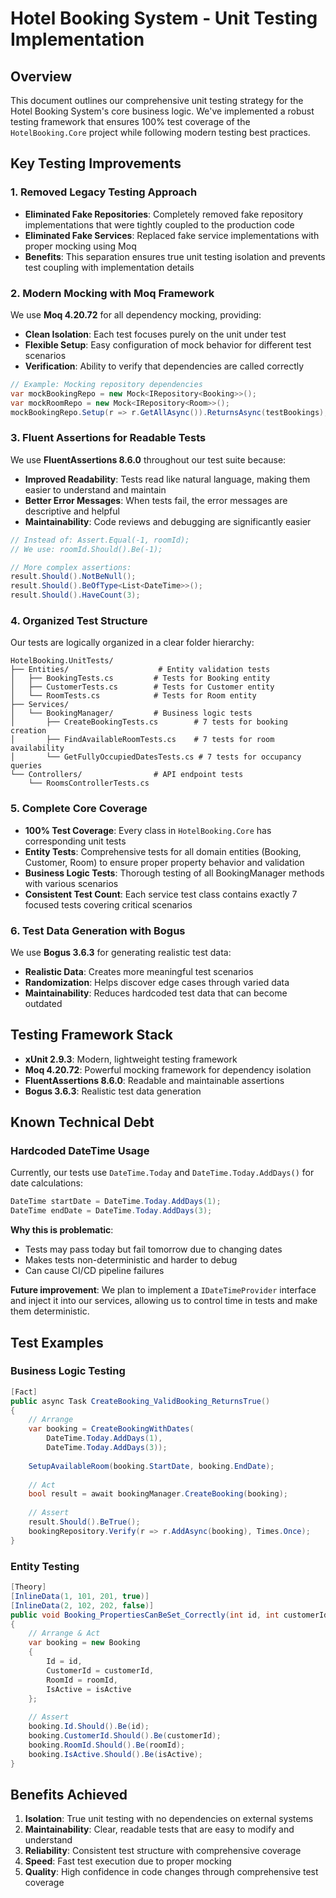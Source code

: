 # Hotel Booking System - Unit Testing Implementation

## Overview
This document outlines our comprehensive unit testing strategy for the Hotel Booking System's core business logic. We've implemented a robust testing framework that ensures 100% test coverage of the `HotelBooking.Core` project while following modern testing best practices.

## Key Testing Improvements

### 1. Removed Legacy Testing Approach
- **Eliminated Fake Repositories**: Completely removed fake repository implementations that were tightly coupled to the production code
- **Eliminated Fake Services**: Replaced fake service implementations with proper mocking using Moq
- **Benefits**: This separation ensures true unit testing isolation and prevents test coupling with implementation details

### 2. Modern Mocking with Moq Framework
We use **Moq 4.20.72** for all dependency mocking, providing:
- **Clean Isolation**: Each test focuses purely on the unit under test
- **Flexible Setup**: Easy configuration of mock behavior for different test scenarios
- **Verification**: Ability to verify that dependencies are called correctly

```csharp
// Example: Mocking repository dependencies
var mockBookingRepo = new Mock<IRepository<Booking>>();
var mockRoomRepo = new Mock<IRepository<Room>>();
mockBookingRepo.Setup(r => r.GetAllAsync()).ReturnsAsync(testBookings);
```

### 3. Fluent Assertions for Readable Tests
We use **FluentAssertions 8.6.0** throughout our test suite because:
- **Improved Readability**: Tests read like natural language, making them easier to understand and maintain
- **Better Error Messages**: When tests fail, the error messages are descriptive and helpful
- **Maintainability**: Code reviews and debugging are significantly easier

```csharp
// Instead of: Assert.Equal(-1, roomId);
// We use: roomId.Should().Be(-1);

// More complex assertions:
result.Should().NotBeNull();
result.Should().BeOfType<List<DateTime>>();
result.Should().HaveCount(3);
```

### 4. Organized Test Structure
Our tests are logically organized in a clear folder hierarchy:

```
HotelBooking.UnitTests/
├── Entities/                    # Entity validation tests
│   ├── BookingTests.cs         # Tests for Booking entity
│   ├── CustomerTests.cs        # Tests for Customer entity
│   └── RoomTests.cs            # Tests for Room entity
├── Services/
│   └── BookingManager/         # Business logic tests
│       ├── CreateBookingTests.cs        # 7 tests for booking creation
│       ├── FindAvailableRoomTests.cs    # 7 tests for room availability
│       └── GetFullyOccupiedDatesTests.cs # 7 tests for occupancy queries
└── Controllers/                # API endpoint tests
    └── RoomsControllerTests.cs
```

### 5. Complete Core Coverage
- **100% Test Coverage**: Every class in `HotelBooking.Core` has corresponding unit tests
- **Entity Tests**: Comprehensive tests for all domain entities (Booking, Customer, Room) to ensure proper property behavior and validation
- **Business Logic Tests**: Thorough testing of all BookingManager methods with various scenarios
- **Consistent Test Count**: Each service test class contains exactly 7 focused tests covering critical scenarios

### 6. Test Data Generation with Bogus
We use **Bogus 3.6.3** for generating realistic test data:
- **Realistic Data**: Creates more meaningful test scenarios
- **Randomization**: Helps discover edge cases through varied data
- **Maintainability**: Reduces hardcoded test data that can become outdated

## Testing Framework Stack
- **xUnit 2.9.3**: Modern, lightweight testing framework
- **Moq 4.20.72**: Powerful mocking framework for dependency isolation
- **FluentAssertions 8.6.0**: Readable and maintainable assertions
- **Bogus 3.6.3**: Realistic test data generation

## Known Technical Debt
### Hardcoded DateTime Usage
Currently, our tests use `DateTime.Today` and `DateTime.Today.AddDays()` for date calculations:

```csharp
DateTime startDate = DateTime.Today.AddDays(1);
DateTime endDate = DateTime.Today.AddDays(3);
```

**Why this is problematic**:
- Tests may pass today but fail tomorrow due to changing dates
- Makes tests non-deterministic and harder to debug
- Can cause CI/CD pipeline failures

**Future improvement**: We plan to implement a `IDateTimeProvider` interface and inject it into our services, allowing us to control time in tests and make them deterministic.

## Test Examples

### Business Logic Testing
```csharp
[Fact]
public async Task CreateBooking_ValidBooking_ReturnsTrue()
{
    // Arrange
    var booking = CreateBookingWithDates(
        DateTime.Today.AddDays(1), 
        DateTime.Today.AddDays(3));
    
    SetupAvailableRoom(booking.StartDate, booking.EndDate);
    
    // Act
    bool result = await bookingManager.CreateBooking(booking);
    
    // Assert
    result.Should().BeTrue();
    bookingRepository.Verify(r => r.AddAsync(booking), Times.Once);
}
```

### Entity Testing
```csharp
[Theory]
[InlineData(1, 101, 201, true)]
[InlineData(2, 102, 202, false)]
public void Booking_PropertiesCanBeSet_Correctly(int id, int customerId, int roomId, bool isActive)
{
    // Arrange & Act
    var booking = new Booking
    {
        Id = id,
        CustomerId = customerId,
        RoomId = roomId,
        IsActive = isActive
    };
    
    // Assert
    booking.Id.Should().Be(id);
    booking.CustomerId.Should().Be(customerId);
    booking.RoomId.Should().Be(roomId);
    booking.IsActive.Should().Be(isActive);
}
```

## Benefits Achieved
1. **Isolation**: True unit testing with no dependencies on external systems
2. **Maintainability**: Clear, readable tests that are easy to modify and understand
3. **Reliability**: Consistent test structure with comprehensive coverage
4. **Speed**: Fast test execution due to proper mocking
5. **Quality**: High confidence in code changes through comprehensive test coverage
